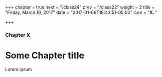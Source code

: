 +++
chapter = true
next = "/class24"
prev = "/class22"
weight = 2
title = "Friday, March 10, 2017"
date = "2017-01-06T18:43:51-05:00"
icon = "<b>X. </b>"

+++

### Chapter X

# Some Chapter title

Lorem ipsum
